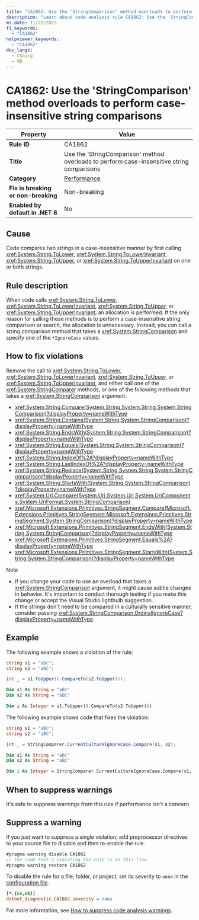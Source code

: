 ```yaml
---
title: "CA1862: Use the 'StringComparison' method overloads to perform case-insensitive string comparisons"
description: "Learn about code analysis rule CA1862: Use the 'StringComparison' method overloads to perform case-insensitive string comparisons"
ms.date: 11/21/2023
f1_keywords:
  - "CA1862"
helpviewer_keywords:
  - "CA1862"
dev_langs:
  - CSharp
  - VB
---
```


# CA1862: Use the 'StringComparison' method overloads to perform case-insensitive string comparisons

| Property                            | Value                                  |
|-------------------------------------|----------------------------------------|
| **Rule ID**                         | CA1862                                 |
| **Title**                           | Use the 'StringComparison' method overloads to perform case-insensitive string comparisons |
| **Category**                        | [Performance](performance-warnings.md) |
| **Fix is breaking or non-breaking** | Non-breaking                           |
| **Enabled by default in .NET 8**    | No                                     |

## Cause

Code compares two strings in a case-insensitive manner by first calling <xref:System.String.ToLower>, <xref:System.String.ToLowerInvariant>, <xref:System.String.ToUpper>, or <xref:System.String.ToUpperInvariant> on one or both strings.

## Rule description

When code calls <xref:System.String.ToLower>, <xref:System.String.ToLowerInvariant>, <xref:System.String.ToUpper>, or <xref:System.String.ToUpperInvariant>, an allocation is performed. If the only reason for calling these methods is to perform a case-insensitive string comparison or search, the allocation is unnecessary. Instead, you can call a string comparison method that takes a <xref:System.StringComparison> and specify one of the `*IgnoreCase` values.

## How to fix violations

Remove the call to <xref:System.String.ToLower>, <xref:System.String.ToLowerInvariant>, <xref:System.String.ToUpper>, or <xref:System.String.ToUpperInvariant>, and either call one of the <xref:System.StringComparer> methods, or one of the following methods that takes a <xref:System.StringComparison> argument:

- <xref:System.String.Compare(System.String,System.String,System.StringComparison)?displayProperty=nameWithType>
- <xref:System.String.Contains(System.String,System.StringComparison)?displayProperty=nameWithType>
- <xref:System.String.EndsWith(System.String,System.StringComparison)?displayProperty=nameWithType>
- <xref:System.String.Equals(System.String,System.StringComparison)?displayProperty=nameWithType>
- <xref:System.String.IndexOf%2A?displayProperty=nameWithType>
- <xref:System.String.LastIndexOf%2A?displayProperty=nameWithType>
- <xref:System.String.Replace(System.String,System.String,System.StringComparison)?displayProperty=nameWithType>
- <xref:System.String.StartsWith(System.String,System.StringComparison)?displayProperty=nameWithType>
- <xref:System.Uri.Compare(System.Uri,System.Uri,System.UriComponents,System.UriFormat,System.StringComparison)>
- <xref:Microsoft.Extensions.Primitives.StringSegment.Compare(Microsoft.Extensions.Primitives.StringSegment,Microsoft.Extensions.Primitives.StringSegment,System.StringComparison)?displayProperty=nameWithType>
- <xref:Microsoft.Extensions.Primitives.StringSegment.EndsWith(System.String,System.StringComparison)?displayProperty=nameWithType>
- <xref:Microsoft.Extensions.Primitives.StringSegment.Equals%2A?displayProperty=nameWithType>
- <xref:Microsoft.Extensions.Primitives.StringSegment.StartsWith(System.String,System.StringComparison)?displayProperty=nameWithType>

> [!NOTE]
>
> - If you change your code to use an overload that takes a <xref:System.StringComparison> argument, it might cause subtle changes in behavior. It's important to conduct thorough testing if you make this change or accept the Visual Studio lightbulb suggestion.
> - If the strings don't need to be compared in a culturally sensitive manner, consider passing <xref:System.StringComparison.OrdinalIgnoreCase?displayProperty=nameWithType>.

## Example

The following example shows a violation of the rule:

```csharp
string s1 = "aBc";
string s2 = "aBC";

int _ = s1.ToUpper().CompareTo(s2.ToUpper());
```

```vb
Dim s1 As String = "aBc"
Dim s2 As String = "aBC"

Dim i As Integer = s1.ToUpper().CompareTo(s2.ToUpper())
```

The following example shows code that fixes the violation:

```csharp
string s1 = "aBc";
string s2 = "aBC";

int _ = StringComparer.CurrentCultureIgnoreCase.Compare(s1, s2);
```

```vb
Dim s1 As String = "aBc"
Dim s2 As String = "aBC"

Dim i As Integer = StringComparer.CurrentCultureIgnoreCase.Compare(s1, s2)
```

## When to suppress warnings

It's safe to suppress warnings from this rule if performance isn't a concern.

## Suppress a warning

If you just want to suppress a single violation, add preprocessor directives to your source file to disable and then re-enable the rule.

```csharp
#pragma warning disable CA1862
// The code that's violating the rule is on this line.
#pragma warning restore CA1862
```

To disable the rule for a file, folder, or project, set its severity to `none` in the [configuration file](../configuration-files.md).

```ini
[*.{cs,vb}]
dotnet_diagnostic.CA1862.severity = none
```

For more information, see [How to suppress code analysis warnings](../suppress-warnings.md).
